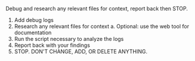 Debug and research any relevant files for context, report back then STOP.

1. Add debug logs
2. Research any relevant files for context
   a. Optional: use the web tool for documentation
3. Run the script necessary to analyze the logs
4. Report back with your findings
5. STOP. DON'T CHANGE, ADD, OR DELETE ANYTHING.
